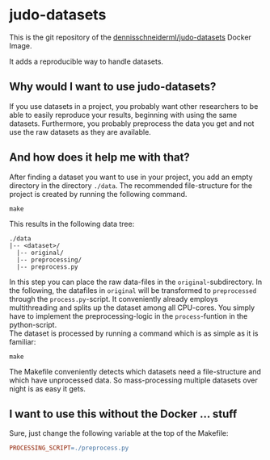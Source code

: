 # judo-datasets

This is the git repository of the [dennisschneiderml/judo-datasets](https://hub.docker.com/repository/docker/dennisschneiderml/judo-datasets/general) Docker Image.

It adds a reproducible way to handle datasets.

## Why would I want to use judo-datasets?

If you use datasets in a project, you probably want other researchers to be able to easily reproduce your results, beginning with using the same datasets.
Furthermore, you probably preprocess the data you get and not use the raw datasets as they are available.

## And how does it help me with that?

After finding a dataset you want to use in your project, you add an empty directory in the directory `./data`.
The recommended file-structure for the project is created by running the following command.
```shell
make
```
This results in the following data tree:
```shell
./data
|-- <dataset>/
  |-- original/
  |-- preprocessing/
  |-- preprocess.py
```
In this step you can place the raw data-files in the `original`-subdirectory.
In the following, the datafiles in `original` will be transformed to `preprocessed` through the `process.py`-script.
It conveniently already employs multithreading and splits up the dataset among all CPU-cores. You simply have to implement the preprocessing-logic in the `process`-funtion in the python-script. \
The dataset is processed by running a command which is as simple as it is familiar:
```shell
make
```
The Makefile conveniently detects which datasets need a file-structure and which have unprocessed data. So mass-processing multiple datasets over night is as easy it gets.

## I want to use this without the Docker ... stuff

Sure, just change the following variable at the top of the Makefile:
```Makefile
PROCESSING_SCRIPT=./preprocess.py
```
